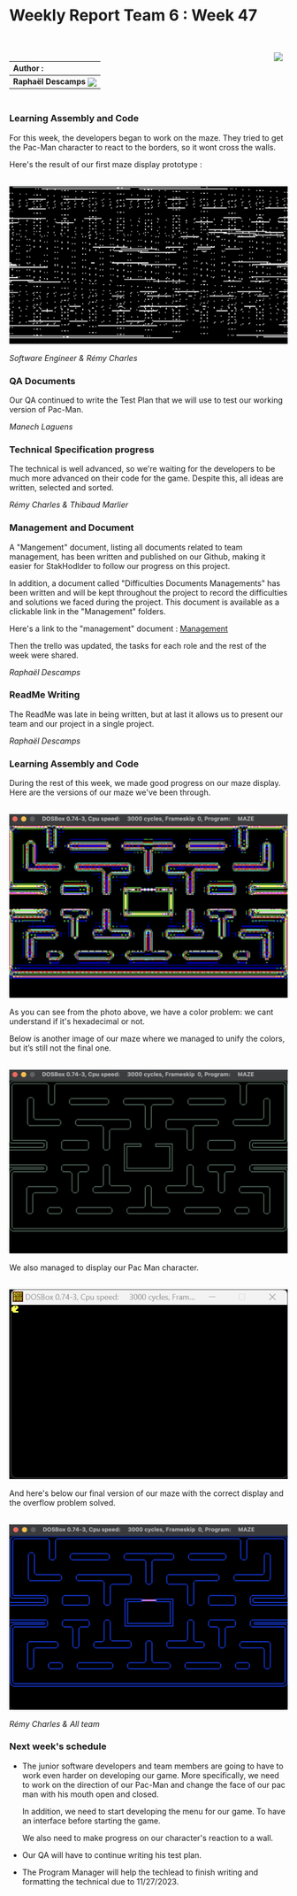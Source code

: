 # Weekly Report Team 6 : Week 47 

<br>

[<img src="https://www.presse-citron.net/app/uploads/2020/06/linkedin-logo.jpg"  width="25px" align=right>](https://www.linkedin.com/in/rapha%C3%ABl-descamps-201112293)


| Author :        |
| :-------------- |
| **Raphaël Descamps** <img src="https://ca.slack-edge.com/T019N8PRR7W-U05TNB290FJ-abc72bbf0d47-512" width="50px" align=center> 

### <br> Learning Assembly and Code 

For this week, the developers began to work on the maze. They tried to get the Pac-Man character to 
react to the borders, so it wont cross the walls. 

Here's the result of our first maze display prototype : 

<br><img src="image/Maze.png"></br>

*Software Engineer & Rémy Charles* 

### QA Documents 

Our QA continued to write the Test Plan that we will use to test our working version of Pac-Man.

*Manech Laguens*

### Technical Specification progress 

The technical is well advanced, so we're waiting for the developers to be much more advanced on their code for the game. Despite this, all ideas are written, selected and sorted. 

*Rémy Charles & Thibaud Marlier*

### Management and Document 

A "Mangement" document, listing all documents related to team management, has been written and published on our Github, making it easier for StakHodlder to follow our progress on this project. 

In addition, a document called "Difficulties Documents Managements" has been written and will be kept throughout the project to record the difficulties and solutions we faced during the project. This document is available as a clickable link in the "Management" folders. 

Here's a link to the "management" document : [Management](../Management/management.md)

Then the trello was updated, the tasks for each role and the rest of the week were shared.


*Raphaël Descamps* 

### ReadMe Writing 

The ReadMe was late in being written, but at last it allows us to present our team and our project in a single project. 

*Raphaël Descamps*

### Learning Assembly and Code 

During the rest of this week, we made good progress on our maze display. Here are the versions of our maze we've been through.  

<br><img src="image/maze1.png"></br>

As you can see from the photo above, we have a color problem: we cant understand if it's hexadecimal or not. 

Below is another image of our maze where we managed to unify the colors, but it’s still not the final 
one. 

<br><img src="image/maze2.png"></br>

We also managed to display our Pac Man character. 

<br><img src="image/PacMan.png"></br>

And here's below our final version of our maze with the correct display and the overflow problem solved. 

<br><img src="image/mazefinale.png"></br>

*Rémy Charles & All team* 

### Next week's schedule 

* The junior software developers and team members are going to have to work even harder on developing our game. More specifically, we need to work on the direction of our Pac-Man and change the face of our pac man with his mouth open and closed. 

    In addition, we need to start developing the menu for our game. To have an interface before starting the game. 

    We also need to make progress on our character's reaction to a wall. 

* Our QA will have to continue writing his test plan. 

* The Program Manager will help the techlead to finish writing and formatting the technical due to 11/27/2023.


